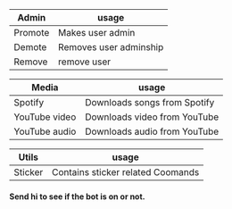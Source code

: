 |Admin| usage |
|------|--------|
|Promote |  Makes user admin      |
|Demote |Removes user adminship  |
| Remove | remove user |

|Media| usage |
|-----|--------|
|Spotify|  Downloads songs from Spotify|
|YouTube video |Downloads video from YouTube|
|YouTube audio| Downloads audio from YouTube|

|Utils| usage |
|-----|--------|
|Sticker|  Contains sticker related Coomands |

#### Send hi to see if the bot is on or not.
